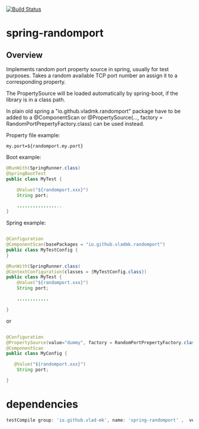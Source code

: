 [![Build Status](https://travis-ci.org/vlad-mk/spring-randomport.svg)](https://travis-ci.org/vlad-mk/spring-randomport)

spring-randomport
======================

Overview
---------

Implements random port  property source in spring, usually for test purposes.
Takes a random available TCP port number an assign it to a corresponding property.

The PropertySource will be loaded automatically by spring-boot, if the library is in a class path.

In plain old spring  a  "io.github.vladmk.randomport" package have to be added
to a @ComponentScan or @PropertySource(..., factory = RandomPortPrepertyFactory.class) can be used instead.

Property file example:
```
my.port=${randomport.my.port}
```


Boot example:
```java
@RunWith(SpringRunner.class)
@SpringBootTest
public class MyTest {

    @Value("${randomport.xxx}")
    String port;

    .................
}

```

Spring example:
```java

@Configuration
@ComponentScan(basePackages = "io.github.vladmk.randomport")
public class MyTestConfig {
}

@RunWith(SpringRunner.class)
@ContextConfiguration(classes = {MyTestConfig.class})
public class MyTest {
    @Value("${randomport.xxx}")
    String port;

    ............

}

```
or
```java

@Configuration
@PropertySource(value="dummy", factory = RandomPortPrepertyFactory.class,  ignoreResourceNotFound=true)
@ComponentScan
public class MyConfig {

   @Value("${randomport.xxx}")
    String port;

}

```


dependencies
============

```groovy
testCompile group: 'io.github.vlad-mk', name: 'spring-randomport' ,  version: '0.1.5'
```



